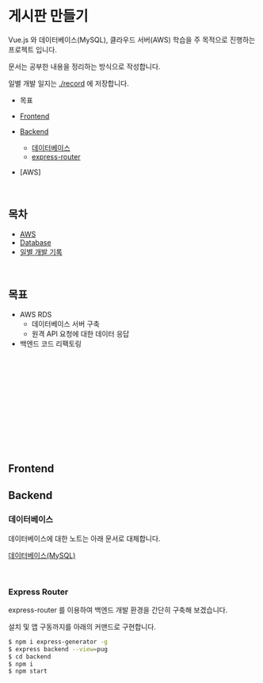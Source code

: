 # 게시판 만들기

Vue.js 와 데이터베이스(MySQL), 클라우드 서버(AWS) 학습을 주 목적으로 진행하는 프로젝트 입니다.

문서는 공부한 내용을 정리하는 방식으로 작성합니다.

일별 개발 일지는 [./record]() 에 저장합니다.

- 목표

- [Frontend](#Frontend)

- [Backend](#Backend)
  - [데이터베이스](#데이터베이스)
  - [express-router](#Express-Router)
- [AWS]

<br />

## 목차

- [AWS](https://github.com/hyunwoo045/vue3-board/tree/master/docs/aws)
- [Database](https://github.com/hyunwoo045/vue3-board/tree/master/docs/mysql/database)
- [일별 개발 기록](https://github.com/hyunwoo045/vue3-board/tree/master/docs/records)

<br />

## 목표

- AWS RDS
  - 데이터베이스 서버 구축
  - 원격 API 요청에 대한 데이터 응답
- 백엔드 코드 리팩토링

<br /><br /><br /><br /><br /><br /><br /><br /><br /><br /><br />

## Frontend

## Backend

### 데이터베이스

데이터베이스에 대한 노트는 아래 문서로 대체합니다.

[데이터베이스(MySQL)](https://github.com/hyunwoo045/vue3-board/tree/master/docs/mysql/database)

<br />

### Express Router

express-router 를 이용하여 백엔드 개발 환경을 간단히 구축해 보겠습니다.

설치 및 앱 구동까지를 아래의 커맨드로 구현합니다.

```bash
$ npm i express-generator -g
$ express backend --view=pug
$ cd backend
$ npm i
$ npm start
```
